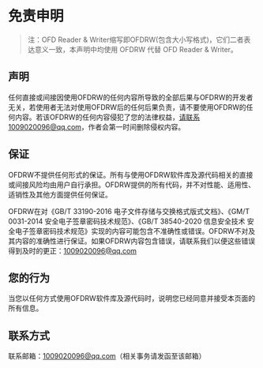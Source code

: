 # 免责申明

> 注：OFD Reader & Writer缩写即OFDRW(包含大小写格式)，它们二者表达意义一致，本声明中均使用 OFDRW 代替 OFD Reader & Writer。

## 声明 

任何直接或间接因使用OFDRW的任何内容所导致的全部后果与OFDRW的开发者无关，若使用者无法对使用OFDRW后的任何后果负责，请不要使用OFDRW的任何内容。若该OFDRW的任何内容侵犯了您的法律权益，请联系1009020096@qq.com，作者会第一时间删除侵权内容。

## 保证

OFDRW不提供任何形式的保证。所有与使用OFDRW软件库及源代码相关的直接或间接风险均由用户自行承担。OFDRW提供的所有代码，并不对性能、适用性、适销性及其他方面提供任何保证。

OFDRW在对《GB/T 33190-2016 电子文件存储与交换格式版式文档》、《GM/T 0031-2014 安全电子签章密码技术规范》、《GB/T 38540-2020 信息安全技术 安全电子签章密码技术规范》实现的内容可能包含不准确性或错误。OFDRW不对及其内容的准确性进行保证。如果OFDRW内容包含错误，请联系我们以便这些错误得到及时的更正：1009020096@qq.com

## 您的行为

当您以任何方式使用OFDRW软件库及源代码时，说明您已经同意并接受本页面的所有信息。

## 联系方式

联系邮箱：1009020096@qq.com（相关事务请发函至该邮箱）